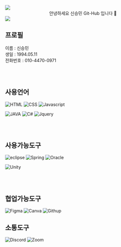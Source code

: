 <!--
**ssm0971/ssm0971** is a ✨ _special_ ✨ repository because its `README.md` (this file) appears on your GitHub profile.

Here are some ideas to get you started:

- 🔭 I’m currently working on ...
- 🌱 I’m currently learning ...
- 👯 I’m looking to collaborate on ...
- 🤔 I’m looking for help with ...
- 💬 Ask me about ...
- 📫 How to reach me: ...
- 😄 Pronouns: ...
- ⚡ Fun fact: ...
-->


<img src="https://capsule-render.vercel.app/api?type=waving&color=BDBDC8&height=200&section=header" />
<div align=center> 안녕하세요 신승민 Git-Hub 입니다 👋 </div>
<img src="https://capsule-render.vercel.app/api?type=waving&color=BDBDC8&height=200&section=footer" />

<br>

## 프로필

이름 : 신승민 <br>
생일 : 1994.05.11 <br>
전화번호 : 010-4470-0971 <br>

<br>
<br>

## 사용언어

![HTML](https://img.shields.io/badge/HTML5-E34F26?style=for-the-badge&logo=html5&logoColor=white)
![CSS](https://img.shields.io/badge/CSS-3776AB?&style=for-the-badge&logo=css3&logoColor=white)
![Javascript](https://img.shields.io/badge/JavaScript-F7DF1E?style=for-the-badge&logo=JavaScript&logoColor=white)

![JAVA](https://img.shields.io/badge/Java-ED8B00?style=for-the-badge&logo=openjdk&logoColor=white)
![C#](https://img.shields.io/badge/C%23-239120?style=for-the-badge&logo=c-sharp&logoColor=white)
![Jquery](https://img.shields.io/badge/jQuery-0769AD?style=for-the-badge&logo=jquery&logoColor=white)

<br>
<br>

## 사용가능도구

![eclipse](https://img.shields.io/badge/Eclipse-2C2255?style=for-the-badge&logo=eclipse&logoColor=white)
![Spring](https://img.shields.io/badge/Spring-6DB33F?style=for-the-badge&logo=spring&logoColor=white)
![Oracle](https://img.shields.io/badge/Oracle-F80000?style=for-the-badge&logo=oracle&logoColor=black)

![Unity](https://img.shields.io/badge/Unity-100000?style=for-the-badge&logo=unity&logoColor=white)

<br>
<br>

## 협업가능도구

![Figma](https://img.shields.io/badge/Figma-F24E1E?style=for-the-badge&logo=figma&logoColor=white)
![Canva](https://img.shields.io/badge/Canva-%2300C4CC.svg?&style=for-the-badge&logo=Canva&logoColor=white)
![Githup](https://img.shields.io/badge/GitHub-100000?style=for-the-badge&logo=github&logoColor=white)




## 소통도구

![Discord](https://img.shields.io/badge/Discord-5865F2?style=for-the-badge&logo=discord&logoColor=white)
![Zoom](https://img.shields.io/badge/Zoom-2D8CFF?style=for-the-badge&logo=zoom&logoColor=white)
